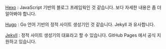 [Hexo](https://hexo.io) : JavaScript 기반의 블로그 프레임웍인 것 같습니다. 보다 자세한 내용은 좀 더 알아봐야 합니다. 

[Hugo](https://gohugo.io) : Go 언어 기반의 정적 사이트 생성기인 것 같습니다. Jekyll 과 유사합니다.

[Jekyll](https://jekyllrb.com) : 정적 사이트 생성기의 대표라고 할 수 있습니다. GitHub Pages 에서 공식 지원하고 있습니다.